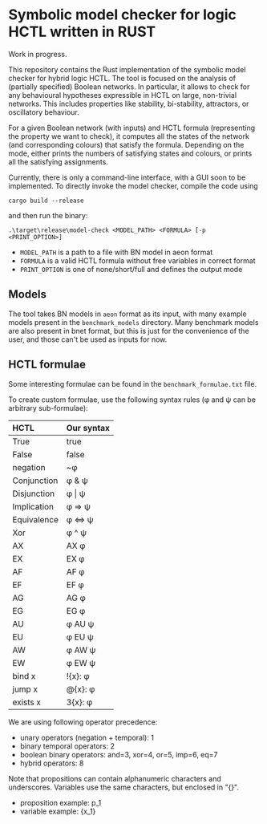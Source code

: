 # Symbolic model checker for logic HCTL written in RUST

Work in progress.

This repository contains the Rust implementation of the symbolic model checker for hybrid logic HCTL. The tool is focused on the analysis of (partially specified) Boolean networks. In particular, it allows to check for any behavioural hypotheses expressible in HCTL on large, non-trivial networks. This includes properties like stability, bi-stability, attractors, or oscillatory behaviour.

For a given Boolean network (with inputs) and HCTL formula (representing the property we want to check), it computes all the states of the network (and corresponding colours) that satisfy the formula. Depending on the mode, either prints the numbers of satisfying states and colours, or prints all the satisfying assignments.

Currently, there is only a command-line interface, with a GUI soon to be implemented.
To directly invoke the model checker, compile the code using
```
cargo build --release
```
and then run the binary:
```
.\target\release\model-check <MODEL_PATH> <FORMULA> [-p <PRINT_OPTION>]
```

- `MODEL_PATH` is a path to a file with BN model in aeon format
- `FORMULA` is a valid HCTL formula without free variables in correct format
- `PRINT_OPTION` is one of none/short/full and defines the output mode


## Models

The tool takes BN models in `aeon` format as its input, with many example models present in the `benchmark_models` directory.
Many benchmark models are also present in bnet format, but this is just for the convenience of the user, and those can't be used as inputs for now.


## HCTL formulae

Some interesting formulae can be found in the ```benchmark_formulae.txt``` file.

To create custom formulae, use the following syntax rules (&phi; and &psi; can be arbitrary sub-formulae):

| HCTL        | Our syntax         |
|:------------|:-------------------|
| True        | true               |
| False       | false              |
| negation	   | ~&phi;             |
| Conjunction | &phi; & &psi;      |
| Disjunction | &phi; &#124; &psi; |
| Implication | &phi; => &psi;     |
| Equivalence | &phi; <=> &psi;    |
| Xor         | &phi; ^ &psi;      |
| AX          | AX &phi;           |
| EX          | EX &phi;           |
| AF          | AF &phi;           |
| EF          | EF &phi;           |
| AG          | AG &phi;           |
| EG          | EG &phi;           |
| AU          | &phi; AU &psi;     |
| EU          | &phi; EU &psi;     |
| AW          | &phi; AW &psi;     |
| EW          | &phi; EW &psi;     |
| bind x      | !{x}: &phi;        |
| jump x      | @{x}: &phi;        |
| exists x    | 3{x}: &phi;        |

We are using following operator precedence:
* unary operators (negation + temporal): 1
* binary temporal operators: 2
* boolean binary operators: and=3, xor=4, or=5, imp=6, eq=7
* hybrid operators: 8

Note that propositions can contain alphanumeric characters and underscores. Variables use the same characters, but enclosed in "{}".
* proposition example: p_1
* variable example: {x_1}
